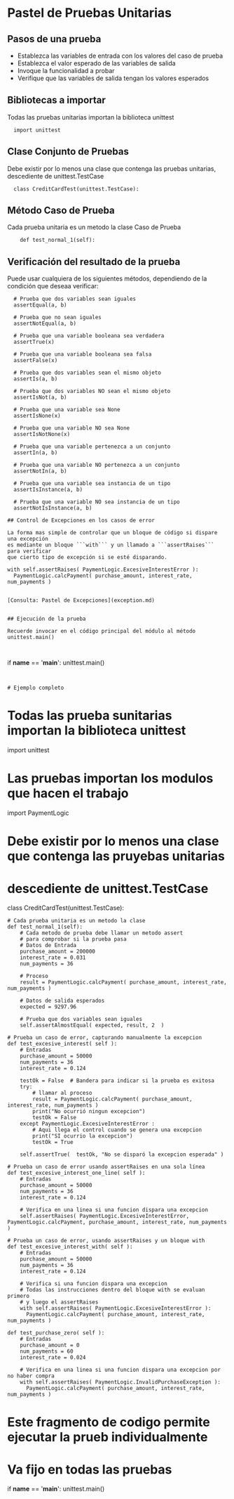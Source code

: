 # Pastel de Pruebas Unitarias

## Pasos de una prueba
- Establezca las variables de entrada con los valores del caso de prueba
- Establezca el valor esperado de las variables de salida
- Invoque la funcionalidad a probar
- Verifique que las variables de salida tengan los valores esperados

## Bibliotecas a importar

Todas las pruebas unitarias importan la biblioteca unittest 

```
  import unittest
```

## Clase Conjunto de Pruebas

Debe existir por lo menos una clase que contenga las pruebas unitarias, descediente de unittest.TestCase

```
  class CreditCardTest(unittest.TestCase):
```

## Método Caso de Prueba

 Cada prueba unitaria es un metodo la clase Caso de Prueba

```
    def test_normal_1(self):
```

## Verificación del resultado de la prueba

Puede usar cualquiera de los siguientes métodos, dependiendo de la condición que deseaa verificar:

```
  # Prueba que dos variables sean iguales
  assertEqual(a, b)

  # Prueba que no sean iguales
  assertNotEqual(a, b)

  # Prueba que una variable booleana sea verdadera  
  assertTrue(x)

  # Prueba que una variable booleana sea falsa
  assertFalse(x)

  # Prueba que dos variables sean el mismo objeto
  assertIs(a, b)

  # Prueba que dos variables NO sean el mismo objeto
  assertIsNot(a, b)

  # Prueba que una variable sea None
  assertIsNone(x)

  # Prueba que una variable NO sea None
  assertIsNotNone(x)

  # Prueba que una variable pertenezca a un conjunto
  assertIn(a, b)

  # Prueba que una variable NO pertenezca a un conjunto
  assertNotIn(a, b)

  # Prueba que una variable sea instancia de un tipo
  assertIsInstance(a, b)

  # Prueba que una variable NO sea instancia de un tipo
  assertNotIsInstance(a, b)

## Control de Excepciones en los casos de error

La forma mas simple de controlar que un bloque de código si dispare una excepción
es mediante un bloque ```with``` y un llamado a ```assertRaises``` para verificar
que cierto tipo de excepción si se esté disparando.

```
    with self.assertRaises( PaymentLogic.ExcesiveInterestError ):
      PaymentLogic.calcPayment( purchase_amount, interest_rate, num_payments )
```

[Consulta: Pastel de Excepciones](exception.md)


## Ejecución de la prueba

Recuerde invocar en el código principal del módulo al método unittest.main()



``` 

if __name__ == '__main__':
    unittest.main()

```


# Ejemplo completo

```

  # Todas las prueba sunitarias importan la biblioteca unittest
import unittest

  # Las pruebas importan los modulos que hacen el trabajo
import PaymentLogic 


  # Debe existir por lo menos una clase que contenga las pruyebas unitarias
  # descediente de unittest.TestCase
class CreditCardTest(unittest.TestCase):

    # Cada prueba unitaria es un metodo la clase
    def test_normal_1(self):
        # Cada metodo de prueba debe llamar un metodo assert
        # para comprobar si la prueba pasa
        # Datos de Entrada
        purchase_amount = 200000
        interest_rate = 0.031
        num_payments = 36

        # Proceso
        result = PaymentLogic.calcPayment( purchase_amount, interest_rate, num_payments )

        # Datos de salida esperados
        expected = 9297.96

        # Prueba que dos variables sean iguales
        self.assertAlmostEqual( expected, result, 2  )

    # Prueba un caso de error, capturando manualmente la excepcion
    def test_excesive_interest( self ):
        # Entradas
        purchase_amount = 50000
        num_payments = 36
        interest_rate = 0.124

        testOk = False  # Bandera para indicar si la prueba es exitosa
        try:
            # llamar al proceso
            result = PaymentLogic.calcPayment( purchase_amount, interest_rate, num_payments )
            print("No ocurrió ningun excepcion")
            testOk = False
        except PaymentLogic.ExcesiveInterestError :
            # Aqui llega el control cuando se genera una excepcion
            print("SI ocurrio la excepcion")
            testOk = True

        self.assertTrue(  testOk, "No se disparó la excepcion esperada" )            

    # Prueba un caso de error usando assertRaises en una sola línea
    def test_excesive_interest_one_line( self ):
        # Entradas
        purchase_amount = 50000
        num_payments = 36
        interest_rate = 0.124

        # Verifica en una linea si una funcion dispara una excepcion
        self.assertRaises( PaymentLogic.ExcesiveInterestError, PaymentLogic.calcPayment, purchase_amount, interest_rate, num_payments  )

    # Prueba un caso de error, usando assertRaises y un bloque with
    def test_excesive_interest_with( self ):
        # Entradas
        purchase_amount = 50000
        num_payments = 36
        interest_rate = 0.124

        # Verifica si una funcion dispara una excepcion
        # Todas las instrucciones dentro del bloque with se evaluan primero
        # y luego el assertRaises
        with self.assertRaises( PaymentLogic.ExcesiveInterestError ):
          PaymentLogic.calcPayment( purchase_amount, interest_rate, num_payments )

    def test_purchase_zero( self ):
        # Entradas
        purchase_amount = 0
        num_payments = 60
        interest_rate = 0.024

        # Verifica en una linea si una funcion dispara una excepcion por no haber compra
        with self.assertRaises( PaymentLogic.InvalidPurchaseException ):
          PaymentLogic.calcPayment( purchase_amount, interest_rate, num_payments )


  # Este fragmento de codigo permite ejecutar la prueb individualmente
  # Va fijo en todas las pruebas

if __name__ == '__main__':
    unittest.main()

```